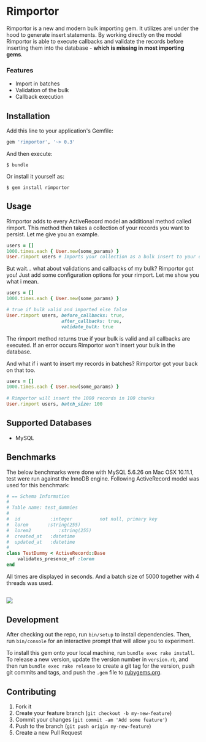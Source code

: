 # Rimportor

Rimportor is a new and modern bulk importing gem.
It utilizes arel under the hood to generate insert statements.
By working directly on the model Rimportor is able to execute callbacks and validate the records before inserting them into the database - **which is missing in most importing gems**.

### Features
 - Import in batches
 - Validation of the bulk
 - Callback execution

## Installation

Add this line to your application's Gemfile:

```ruby
gem 'rimportor', '~> 0.3'
```

And then execute:

    $ bundle

Or install it yourself as:

    $ gem install rimportor

## Usage

Rimportor adds to every ActiveRecord model an additional method called rimport. This method then takes a collection of your records you want to persist.
Let me give you an example.
```ruby
users = []
1000.times.each { User.new(some_params) }
User.rimport users # Imports your collection as a bulk insert to your database
```
But wait... what about validations and callbacks of my bulk?
Rimportor got you! Just add some configuration options for your rimport.
Let me show you what i mean.
```ruby
users = []
1000.times.each { User.new(some_params) }

# true if bulk valid and imported else false
User.rimport users, before_callbacks: true, 
                    after_callbacks: true, 
                    validate_bulk: true 
```
The rimport method returns true if your bulk is valid and all callbacks are executed. 
If an error occurs Rimportor won't insert your bulk in the database. 

And what if i want to insert my records in batches? Rimportor got your back on that too.
```ruby
users = []
1000.times.each { User.new(some_params) }
    
# Rimportor will insert the 1000 records in 100 chunks
User.rimport users, batch_size: 100
```

## Supported Databases

- MySQL

## Benchmarks

The below benchmarks were done with MySQL 5.6.26 on Mac OSX 10.11.1, test were run against the InnoDB engine. 
Following ActiveRecord model was used for this benchmark:
```ruby
# == Schema Information
#
# Table name: test_dummies
#
#  id           :integer          not null, primary key
#  lorem       :string(255)
#  lorem2          :string(255)
#  created_at   :datetime
#  updated_at   :datetime
#
class TestDummy < ActiveRecord::Base
    validates_presence_of :lorem
end
```
All times are displayed in seconds. And a batch size of 5000 together with 4 threads was used.
## [![](http://i.imgur.com/kJJWImi.png)](https://qurasoft.de)

## Development

After checking out the repo, run `bin/setup` to install dependencies. Then, run `bin/console` for an interactive prompt that will allow you to experiment.

To install this gem onto your local machine, run `bundle exec rake install`. To release a new version, update the version number in `version.rb`, and then run `bundle exec rake release` to create a git tag for the version, push git commits and tags, and push the `.gem` file to [rubygems.org](https://rubygems.org).

## Contributing

1. Fork it
2. Create your feature branch (`git checkout -b my-new-feature`)
3. Commit your changes (`git commit -am 'Add some feature'`)
4. Push to the branch (`git push origin my-new-feature`)
5. Create a new Pull Request